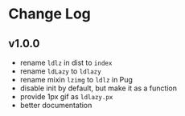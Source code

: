 # Change Log

## v1.0.0

 - rename `ldlz` in dist to `index`
 - rename `ldLazy` to `ldlazy`
 - rename mixin `lzimg` to `ldlz` in Pug
 - disable init by default, but make it as a function
 - provide 1px gif as `ldlazy.px`
 - better documentation
